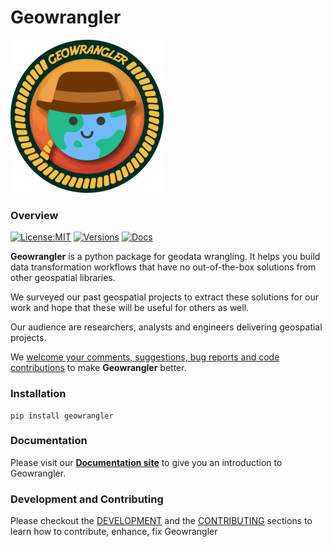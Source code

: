 # Geowrangler


<!-- WARNING: THIS FILE WAS AUTOGENERATED! DO NOT EDIT! -->

<img src="images/Geowrangler.svg" alt="Geowrangler logo" style="max-width: 245px;" />

### Overview

[![License:MIT](https://img.shields.io/github/license/thinkingmachines/geowrangler?style=flat-square.png)](https://github.com/thinkingmachines/geowrangler/blob/master/LICENSE)
[![Versions](https://img.shields.io/pypi/pyversions/geowrangler.svg?style=flat-square)](https://pypi.org/project/geowrangler/)
[![Docs](https://img.shields.io/badge/docs-passing-green?style=flat-square.png)](https://geowrangler.thinkingmachin.es)

**Geowrangler** is a python package for geodata wrangling. It helps you
build data transformation workflows that have no out-of-the-box
solutions from other geospatial libraries.

We surveyed our past geospatial projects to extract these solutions for
our work and hope that these will be useful for others as well.

Our audience are researchers, analysts and engineers delivering
geospatial projects.

We [welcome your comments, suggestions, bug reports and code
contributions](https://github.com/thinkingmachines/geowrangler/discussions)
to make **Geowrangler** better.

### Installation

    pip install geowrangler

### Documentation

Please visit our [**Documentation
site**](https://geowrangler.thinkingmachin.es) to give you an
introduction to Geowrangler.

### Development and Contributing

Please checkout the [DEVELOPMENT](./DEVELOPMENT.md) and the
[CONTRIBUTING](./CONTRIBUTING.md) sections to learn how to contribute,
enhance, fix Geowrangler
